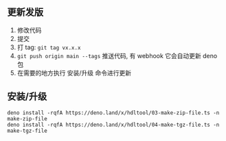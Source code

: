 ## 更新发版

1. 修改代码
2. 提交
3. 打 tag: `git tag vx.x.x`
4. `git push origin main --tags` 推送代码, 有 webhook 它会自动更新 deno 包
5. 在需要的地方执行 安装/升级 命令进行更新

## 安装/升级

```
deno install -rqfA https://deno.land/x/hdltool/03-make-zip-file.ts -n make-zip-file
deno install -rqfA https://deno.land/x/hdltool/04-make-tgz-file.ts -n make-tgz-file
```
